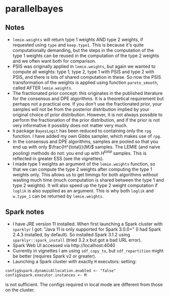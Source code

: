 # parallelbayes

## Notes

* `lemie.weights` will return type 1 weights AND type 2 weights, if requested 
using `type` and `keep.type1`. This is because it's quite computationally 
demanding, but the steps in the computation of the type 1 weights can be reused 
in the computation of the type 2 weights and we often want both for comparison.
* PSIS was originally applied in `lemie.weights`, but again we wanted to 
compute all weights: type 1, type 2, type 1 with PSIS and type 2 with PSIS, and 
there is lots of shared computation in these. So now the PSIS transformation of 
the weights is applied using function `pareto_smooth`, called AFTER 
`lemie.weights`.
* The fractionated prior concept: this originates in the published literature 
for the consensus and DPE algorithms. It is a theoretical requirement but 
perhaps not a practical one. If you don't use the fractionated prior, your 
samples will not be from the posterior distribution implied by your original 
choice of prior distribution. However, it is not always possible to perform the 
fractionation of the prior distribution, and if the prior is not very 
informative it possibly does not matter very much.
* `R` package `BayesLogit` has been reduced to containing only the `rpg` 
function. I have added my own Gibbs sampler, which makes use of `rpg`.
* In the consensus and DPE algorithms, samples are pooled so that you end up 
with only $\frac{H^{total}}{M}$ samples. The LEMIE (and naive pooling) methods 
do not: you end up with $H^{total}$ samples. This is reflected in greater ESS 
(see the vignettes).
* I made type 1 weights an argument of the `lemie.weights` function, so that we 
can compute the type 2 weights after computing the type 1 weights only. This 
allows us to get timings for both algorithms without wasting much time (much 
computation is shared between the type 1 and type 2 weights). It will also 
speed up the type 2 weight computation if `loglik` is also supplied as an 
argument. This is why both `loglik` and `w.type_1` can be returned by 
`lemie.weights`.

## Spark notes

* I have JRE version 11 installed. When first launching a Spark cluster with 
`sparklyr` I got: "Java 11 is only supported for Spark 3.0.0+" (I had Spark 
2.4.3 installed, by default). So installed Spark 3.1.2 using 
`sparklyr::spark_install` (tried 3.2.x but got a bad URL error).
* Spark Web UI accessed via http://localhost:4040
* Currently in vignettes I am using `sdf_copy_to`, but `sdf_repartition` might 
be better (requires Spark v2 or greater).
* Launching a Spark cluster with exactly `M` executors: setting:

```
config$spark.dynamicAllocation.enabled <- "false"
config$spark.executor.instances <- M
```

is not sufficient. The configs required in local mode are different from those 
on the cluster.
